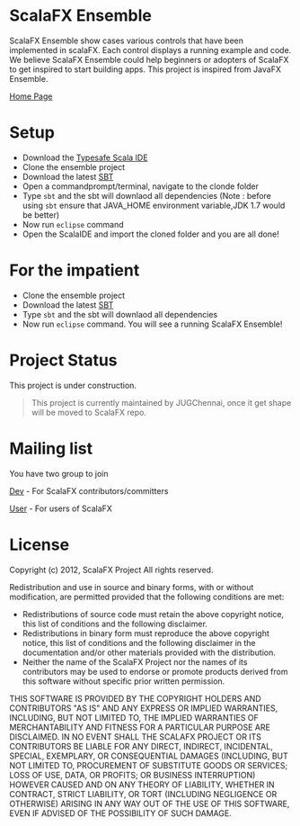 ScalaFX Ensemble
================

ScalaFX Ensemble show cases various controls that have been implemented in scalaFX. Each control
displays a running example and code. We believe ScalaFX Ensemble could help beginners or adopters 
of ScalaFX to get inspired to start building apps. This project is inspired from JavaFX Ensemble. 

[Home Page](http://jugchennai.github.com/scalafx-ensemble/)


Setup
=====
* Download the [Typesafe Scala IDE](http://typesafe.com/stack/scala_ide_download)
* Clone the ensemble project
* Download the latest [SBT](http://www.scala-sbt.org/) 
* Open a commandprompt/terminal, navigate to the clonde folder
* Type `sbt` and the sbt will downlaod all dependencies 
  (Note : before using `sbt` ensure that JAVA_HOME environment variable,JDK 1.7 would be better)
* Now run `eclipse` command
* Open the ScalaIDE and import the cloned folder and you are all done!

For the impatient
=================
* Clone the ensemble project
* Download the latest [SBT](http://www.scala-sbt.org/)
* Type `sbt` and the sbt will downlaod all dependencies
* Now run `eclipse` command. You will see a running ScalaFX Ensemble!

Project Status
==============
This project is under construction.

> This project is currently maintained by JUGChennai, once it get shape will be moved to ScalaFX repo.

Mailing list
============
You have two group to join

[Dev](https://groups.google.com/forum/?fromgroups#!forum/scalafx-dev) - For ScalaFX contributors/committers

[User](https://groups.google.com/forum/?fromgroups#!forum/scalafx-users) - For users of ScalaFX

License
=======
 Copyright (c) 2012, ScalaFX Project
 All rights reserved.

 Redistribution and use in source and binary forms, with or without
 modification, are permitted provided that the following conditions are met:
 * Redistributions of source code must retain the above copyright
 notice, this list of conditions and the following disclaimer.
 * Redistributions in binary form must reproduce the above copyright
 notice, this list of conditions and the following disclaimer in the
 documentation and/or other materials provided with the distribution.
 * Neither the name of the ScalaFX Project nor the
 names of its contributors may be used to endorse or promote products
 derived from this software without specific prior written permission.

 THIS SOFTWARE IS PROVIDED BY THE COPYRIGHT HOLDERS AND CONTRIBUTORS "AS IS" AND
 ANY EXPRESS OR IMPLIED WARRANTIES, INCLUDING, BUT NOT LIMITED TO, THE IMPLIED
 WARRANTIES OF MERCHANTABILITY AND FITNESS FOR A PARTICULAR PURPOSE ARE
 DISCLAIMED. IN NO EVENT SHALL THE SCALAFX PROJECT OR ITS CONTRIBUTORS BE LIABLE
 FOR ANY DIRECT, INDIRECT, INCIDENTAL, SPECIAL, EXEMPLARY, OR CONSEQUENTIAL
 DAMAGES (INCLUDING, BUT NOT LIMITED TO, PROCUREMENT OF SUBSTITUTE GOODS OR
 SERVICES; LOSS OF USE, DATA, OR PROFITS; OR BUSINESS INTERRUPTION) HOWEVER CAUSED
 AND ON ANY THEORY OF LIABILITY, WHETHER IN CONTRACT, STRICT LIABILITY, OR TORT
 (INCLUDING NEGLIGENCE OR OTHERWISE) ARISING IN ANY WAY OUT OF THE USE OF THIS
 SOFTWARE, EVEN IF ADVISED OF THE POSSIBILITY OF SUCH DAMAGE.

